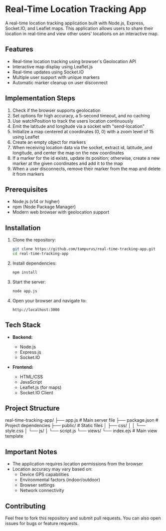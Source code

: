 # Real-Time Location Tracking App

A real-time location tracking application built with Node.js, Express, Socket.IO, and Leaflet maps. This application allows users to share their location in real-time and view other users' locations on an interactive map.

## Features

- Real-time location tracking using browser's Geolocation API
- Interactive map display using Leaflet.js
- Real-time updates using Socket.IO
- Multiple user support with unique markers
- Automatic marker cleanup on user disconnect

## Implementation Steps

1. Check if the browser supports geolocation
2. Set options for high accuracy, a 5-second timeout, and no caching
3. Use watchPosition to track the users location continuously
4. Emit the latitude and longitude via a socket with "send-location"
5. Initialize a map centered at coordinates (0, 0) with a zoom level of 15 using Leaflet
6. Create an empty object for markers
7. When receiving location data via the socket, extract id, latitude, and longitude, and center the map on the new coordinates
8. If a marker for the id exists, update its position; otherwise, create a new marker at the given coordinates and add it to the map
9. When a user disconnects, remove their marker from the map and delete it from markers

## Prerequisites

- Node.js (v14 or higher)
- npm (Node Package Manager)
- Modern web browser with geolocation support

## Installation

1. Clone the repository:
   ```bash
   git clone https://github.com/tampurus/real-time-tracking-app.git
   cd real-time-tracking-app
   ```

2. Install dependencies:
   ```bash
   npm install
   ```

3. Start the server:
   ```bash
   node app.js
   ```

4. Open your browser and navigate to:
   ```
   http://localhost:3000
   ```

## Tech Stack

- **Backend:**
  - Node.js
  - Express.js
  - Socket.IO

- **Frontend:**
  - HTML/CSS
  - JavaScript
  - Leaflet.js (for maps)
  - Socket.IO Client

## Project Structure
real-time-tracking-app/
├── app.js # Main server file
├── package.json # Project dependencies
├── public/ # Static files
│ ├── css/
│ │ └── style.css
│ └── js/
│ └── script.js
└── views/
└── index.ejs # Main view template

## Important Notes

- The application requires location permissions from the browser
- Location accuracy may vary based on:
  - Device GPS capabilities
  - Environmental factors (indoor/outdoor)
  - Browser settings
  - Network connectivity

## Contributing

Feel free to fork this repository and submit pull requests. You can also open issues for bugs or feature requests.

